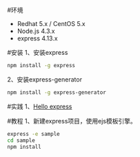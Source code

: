 #环境
* Redhat 5.x / CentOS 5.x
* Node.js 4.3.x
* express 4.13.x

#安装
1、安装express
```bash
npm install -g express
```

2、安装express-generator
```bash
npm install -g express-generator
```

#实践
1、[Hello express](helloexpress.js)

#教程
1、新建express项目，使用ejs模板引擎。
```bash
express -e sample
cd sample
npm install
```




